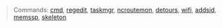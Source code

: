 > Commands: [cmd](#cmd), [regedit](#regedit), [taskmgr](#taskmgr), [ncroutemon](#ncroutemon), [detours](#detours), [wifi](#wifi), [addsid](#addsid), [memssp](#memssp), [skeleton](#skeleton)